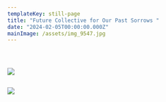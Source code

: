 ```yaml
---
templateKey: still-page
title: "Future Collective for Our Past Sorrows "
date: "2024-02-05T00:00:00.000Z"
mainImage: /assets/img_9547.jpg
---
```

<img src="/assets/watching.png" alt="" title="" class="half half-left"></img>

<div class="lines-1"></div>

<img src="/assets/img_9565.jpg" alt="" title="" class=""></img>

<div class="lines-1"></div>

<img src="/assets/img_9281.jpg" alt="" title="" class="half half-left"></img>

<div class="lines-1"></div>



![](/assets/img_9547.jpg)

<div class="lines-1"></div>

<img src="/assets/img_9231.jpg" alt="" title="" class="half half-right"></img>

<div class="lines-1"></div>

![](/assets/img_9008.jpg)

<div class="lines-1"></div>

<img src="/assets/img_9248.jpg" alt="" title="" class="half-right half"></img>

<div class="lines-1"></div>





<img src="/assets/sequence-01.00_00_45_22.still001-2.jpg" alt="" title="" class="half"></img>